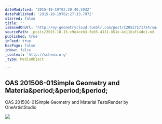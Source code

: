 ```yaml
---
dateModified: '2015-10-19T02:20:40.593Z'
datePublished: '2015-10-19T02:27:13.797Z'
starred: false
title: ''
isBasedOnUrl: 'http://my-geometrycloud.tumblr.com/post/120827171724/oas-201506-01-simple-geometry-and-material-tests'
sourcePath: _posts/2015-10-15-c9e4ceb3-fe05-4131-851e-4e110af14de1.md
published: true
inFeed: true
hasPage: false
inNav: false
_context: 'http://schema.org'
_type: MediaObject

---
```

<article style=""><h1>OAS 201506-01Simple Geometry and Materia&amp;period;&amp;period;&amp;period;</h1><p>OAS 201506-01Simple Geometry and Material TestsRender by OneArtistStudio</p><img src="http://40.media.tumblr.com/2c21d8f87cc6c8f2c34429b9e5b541f1/tumblr_npi8bl1RBD1uv7wwio1_500.jpg" /></article>